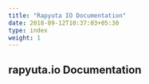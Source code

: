 ```yaml
---
title: "Rapyuta IO Documentation"
date: 2018-09-12T10:37:03+05:30
type: index
weight: 1
---
```



## rapyuta.io Documentation
